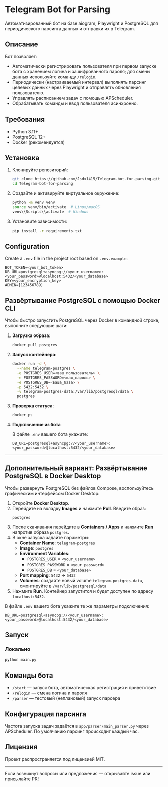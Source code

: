 # Telegram Bot for Parsing

Автоматизированный бот на базе aiogram, Playwright и PostgreSQL для периодического парсинга данных и отправки их в Telegram.

## Описание

Бот позволяет:

- Автоматически регистрировать пользователя при первом запуске бота с хранением логина и зашифрованного пароля; для смены данных используйте команду `/relogin`.
- Периодически (настраиваемый интервал) выполнять парсинг целевых данных через Playwright и отправлять обновления пользователю.
- Управлять расписанием задач с помощью APScheduler.
- Обрабатывать команды и ввод пользователя асинхронно.

## Требования

- Python 3.11+
- PostgreSQL 12+
- Docker (рекомендуется)

## Установка

1. Клонируйте репозиторий:

   ```bash
   git clone https://github.com/Jsdx1415/Telegram-bot-for-parsing.git
   cd Telegram-bot-for-parsing
   ```

2. Создайте и активируйте виртуальное окружение:

   ```bash
   python -m venv venv
   source venv/bin/activate  # Linux/macOS
   venv\\Scripts\\activate  # Windows
   ```

3. Установите зависимости:

   ```bash
   pip install -r requirements.txt
   ```

## Configuration

Create a `.env` file in the project root based on `.env.example`:

```
BOT_TOKEN=<your_bot_token>
DB_URL=postgresql+asyncpg://<your_username>:<your_password>@localhost:5432/<your_database>
KEY=<your_encryption_key>
ADMIN=[123456789]
```

## Развёртывание PostgreSQL с помощью Docker CLI

Чтобы быстро запустить PostgreSQL через Docker в командной строке, выполните следующие шаги:

1. **Загрузка образа**:
   ```bash
   docker pull postgres
   ```
2. **Запуск контейнера**:
   ```bash
   docker run -d \
     --name telegram-postgres \
     -e POSTGRES_USER=<ваш_пользователь> \
     -e POSTGRES_PASSWORD=<ваш_пароль> \
     -e POSTGRES_DB=<ваша_база> \
     -p 5432:5432 \
     -v telegram-postgres-data:/var/lib/postgresql/data \
     postgres
   ```
3. **Проверка статуса**:
   ```bash
   docker ps
   ```
4. **Подключение из бота**

   В файле `.env` вашего бота укажите:
   ```env
   DB_URL=postgresql+asyncpg://<your_username>:<your_password>@localhost:5432/<your_database>
   ```

---

## Дополнительный вариант: Развёртывание PostgreSQL в Docker Desktop

Чтобы развернуть PostgreSQL без файлов Compose, воспользуйтесь графическим интерфейсом Docker Desktop:

1. Откройте **Docker Desktop**.
2. Перейдите на вкладку **Images** и нажмите **Pull**. Введите образ:
   ```text
   postgres
   ```
3. После скачивания перейдите в **Containers / Apps** и нажмите **Run** напротив образа `postgres`.
4. В окне запуска задайте параметры:
   - **Container Name**: `telegram-postgres`
   - **Image**: `postgres`
   - **Environment Variables**:
     - `POSTGRES_USER` = `<your_username>`
     - `POSTGRES_PASSWORD` = `<your_password>`
     - `POSTGRES_DB` = `<your_database>`
   - **Port mapping**: `5432` → `5432`
   - **Volumes**: создайте новый volume `telegram-postgres-data`, смонтируйте в `/var/lib/postgresql/data`
5. Нажмите **Run**. Контейнер запустится и будет доступен по адресу `localhost:5432`.

В файле `.env` вашего бота укажите те же параметры подключения:

```env
DB_URL=postgresql+asyncpg://<your_username>:<your_password>@localhost:5432/<your_database>
```

## Запуск

### Локально

```bash
python main.py
```

## Команды бота

- `/start` — запуск бота, автоматическая регистрация и приветствие
- `/relogin` — смена логина и пароля
- `/parser` — тестовый (неплановый) запуск парсера

## Конфигурация парсинга

Частота запуска задач задаётся в `app/parser/main_parser.py` через APScheduler. По умолчанию парсинг происходит каждый час.

## Лицензия

Проект распространяется под лицензией MIT.

---

Если возникнут вопросы или предложения — открывайте issue или присылайте PR!

